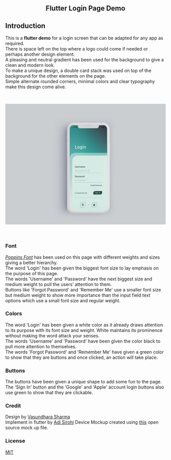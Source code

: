 <h2 align="center">Flutter Login Page Demo</h2>

## Introduction

This is a __flutter demo__ for a login screen that can be adapted for any app as required.  
There is space left on the top where a logo could come if needed or perhaps another design element.  
A pleasing and neutral gradient has been used for the background to give a clean and modern look.  
To make a unique design, a double card stack was used on top of the background for the other elements on the page.  
Simple alternate rounded corners, minimal colors and clear typography make this design come alive.

<br>
<p align="center"><img src="https://raw.githubusercontent.com/Brutuski/flutter-login-demo/main/mockup.jpg"><p>
<br>

### Font 

_[Poppins Font](https://fonts.google.com/specimen/Poppins)_ has been used on this page with different weights and sizes giving a better hierarchy.  
The word 'Login' has been given the biggest font size to lay emphasis on the purpose of this page.  
The words 'Username' and 'Password' have the next biggest size and medium weight to pull the users’ attention to them.   
Buttons like 'Forgot Password' and 'Remember Me' use a smaller font size but medium weight to show more importance than the input field text options which use a small font size and regular weight.

### Colors

The word 'Login' has been given a white color as it already draws attention to its purpose with its font size and weight. White maintains its prominence without making the word attack your senses.   
The words 'Username' and 'Password' have been given the color black to pull more attention to themselves.  
The words 'Forgot Password' and 'Remember Me' have given a green color to show that they are buttons and once clicked, an action will take place.

### Buttons

The buttons have been given a unique shape to add some fun to the page. 
The 'Sign In' button and the 'Google' and 'Apple' account login buttons also use green to show that they are clickable.

### Credit
Design by [Vasundhara Sharma](https://github.com/vasundhasauras)  
Implement in flutter by [Adi Sirohi](https://github.com/Brutuski) 
Device Mockup created using [this](https://www.ls.graphics/free/free-iphone-xs-iphone-xs-max-mockups) open source mock up file.

### License

[MIT](https://github.com/Brutuski/flutter-login-demo/blob/main/LICENSE)